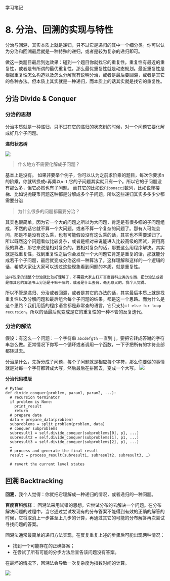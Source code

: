 学习笔记
# 8. 分治、回溯的实现与特性
分治与回溯，其实本质上就是递归，只不过它是递归的其中一个细分类。你可以认为分治和回溯最后就是一种特殊的递归，或者是较为复杂的递归即可。

做这一类题目最后到达效果：碰到一个题目你就找它的重复性。重复性有最近的重复性，或者是有所谓的最优重复性，那么最优重复性就是动态规划。最近重复性是根据重复性怎么构造以及怎么分解就有说明分治，或者是最后要回溯，或者是其它的各种办法。但本质上其实就是一种递归，而本质上的话其实就是找它的重复性。

## 分治 Divide & Conquer
### 分治的思想
分治本质就是一种递归，只不过在它的递归的状态树的时候，对一个问题它要化解成好几个子问题。

**递归状态树**

![](https://imgkr.cn-bj.ufileos.com/584b03ad-bff9-4590-8ee9-46e8db357005.png)

> 什么地方不需要化解成子问题？

基本上是没有。
如果非要举个例子，你可以认为之前求阶乘的题目，每次你要求n的阶乘，你就转换成`n`再乘以`n-1`,它的子问题其实就只有一个。所以它的子问题没有那么多，但它必然也有子问题。
而其它的比如说`Fibonacci`数列，比如说爬楼梯、比如说抛硬币问题这种都是分解成多个子问题。所以这些递归其实多多少少都需要分治

> 为什么很多的问题都需要分治？

其实也很简单，因为它一个大的问题之所以为大问题，肯定是有很多细的子问题组成，不然的话它就不算一个大问题，或者不算一个复杂的问题了。那有人可能会问，那是不是没有这么乘，也有可能假设没有这么乘的话，其实也不需要递归了。所以既然这个问题看似比较复杂，或者是相对来说能进入比较高级的面试，要用高级的算法，那它来说是相对复杂的，要相对复杂的话，那要这么用程序解决。其实就是找重复性，找到重复性之后你会发现一个大问题它肯定是重复的话，那就能分成若干个子问题，最后就变成分治这样一种算法了。这样理解和这样的一个逻辑的话，希望大家让大家可以透过这些现象看到问题的本质，就是重复性。

    这样说来的话整个分治就比较好理解了，不需要大家去打开百度百科之类的东西，把分治法或者是像其它的算法书上分治是干嘛干嘛的，或者是什么去背，毫无意义的，我个人觉得。

所以不管是递归、分治或者回溯，或者是其它的办法的话，其实最后本质上就是找重复性以及分解问题和最后组合每个子问题的结果。都是这一个思路。而为什么是这个思路？我们用饿的程序语言都是非常查的语言，它只支持`if else for loop recursion`，所以的话最后就变成是它的重复性的一种不管的反复迭代。 

### 分治的解法

假设：有这么一个问题：一个字符串 `abcdefgth` 一直到 `j`，要把它转成答谢的字符串怎么做。正常情况下你写一个循环或者调用一个函数，一下子把所有的字符全部都转过去。

分治是什么，先拆分成子问题，每个子问题就是相应每个字符，那么你要做的事情就是对每一个字符都转成大写，然后最后在拼回去，变成一个大写。
![](https://imgkr.cn-bj.ufileos.com/9b77ff8e-596d-4361-8f9a-2267d81e15f8.png)

**分治代码模版**
```
# Python
def divide_conquer(problem, param1, param2, ...): 
  # recursion terminator 
  if problem is None: 
	print_result 
	return 
  # prepare data 
  data = prepare_data(problem) 
  subproblems = split_problem(problem, data) 
  # conquer subproblems 
  subresult1 = self.divide_conquer(subproblems[0], p1, ...) 
  subresult2 = self.divide_conquer(subproblems[1], p1, ...) 
  subresult3 = self.divide_conquer(subproblems[2], p1, ...) 
  …
  # process and generate the final result 
  result = process_result(subresult1, subresult2, subresult3, …)
	
  # revert the current level states
```

## 回溯 Backtracking
**回溯**，我个人觉得：你就把它理解成一种递归的情况，或者递归的一种问题。

**百度百科**解释：
回溯法采用试错的思想，它尝试分布的去解决一个问题。在分布解决问题的过程中，当它通过尝试发现有的分布答案不能得到有效的正确的解答的时候，它将取消上一步甚至上几步的计算，再通过其它的可能的分布解答再次尝试寻找问题的答案。

回溯法通常最简单的递归方法实现，在反复重复上述的步骤后可能出现两种情况：

- 找到一个可能存在的正确答案；
- 在尝试了所有可能的分步方法后宣告该问题没有答案。

在最坏的情况下，回溯法会导致一次复杂度为指数时间的计算。


![](https://imgkr.cn-bj.ufileos.com/67068275-d833-4d91-a347-04e74c2182c9.jpg)